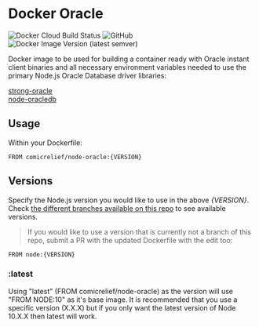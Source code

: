# Docker Oracle

![Docker Cloud Build Status](https://img.shields.io/docker/cloud/build/comicrelief/node-oracle)
![GitHub](https://img.shields.io/github/license/comicrelief/docker-node-oracle)
![Docker Image Version (latest semver)](https://img.shields.io/docker/v/comicrelief/node-oracle)

Docker image to be used for building a container ready with Oracle instant client binaries and all necessary environment variables needed to use the primary Node.js Oracle Database driver libraries:

[strong-oracle](https://github.com/strongloop/strong-oracle)  
[node-oracledb](https://github.com/oracle/node-oracledb)


## Usage

Within your Dockerfile:

```
FROM comicrelief/node-oracle:{VERSION}
```


## Versions

Specify the Node.js version you would like to use in the above *{VERSION}*.  Check [the different branches available on this repo](https://github.com/comicrelief/docker-node-oracle/branches) to see available versions.

>If you would like to use a version that is currently not a branch of this repo, submit a PR with the updated Dockerfile with the edit too:

```
FROM node:{VERSION}
```

### :latest

Using "latest" (FROM comicrelief/node-oracle) as the version will use "FROM NODE:10" as it's base image.  It is recommended that you use a specific version (X.X.X) but if you only want the latest version of Node 10.X.X then latest will work.
